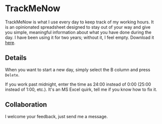 # TrackMeNow
TrackMeNow is what I use every day to keep track of my working hours. It is an opinionated spreadsheet designed to stay out of your way and give you simple, meaningful information about what you have done during the day. I have been using it for two years; without it, I feel empty. Download it [here][trackmenow].

## Details
When you want to start a new day, simply select the B column and press `Delete`.

If you work past midnight, enter the time as 24:00 instead of 0:00 (25:00 instead of 1:00, etc.). It's an MS Excel quirk, tell me if you know how to fix it.

## Collaboration
I welcome your feedback, just send me a message.

[trackmenow]: https://github.com/nachocab/track_me_now/blob/master/TrackMeNow.xlsx?raw=true